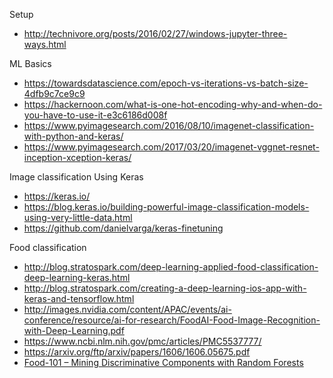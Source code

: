 Setup
* http://technivore.org/posts/2016/02/27/windows-jupyter-three-ways.html

ML Basics
* https://towardsdatascience.com/epoch-vs-iterations-vs-batch-size-4dfb9c7ce9c9
* https://hackernoon.com/what-is-one-hot-encoding-why-and-when-do-you-have-to-use-it-e3c6186d008f
* https://www.pyimagesearch.com/2016/08/10/imagenet-classification-with-python-and-keras/
* https://www.pyimagesearch.com/2017/03/20/imagenet-vggnet-resnet-inception-xception-keras/

Image classification Using Keras
* https://keras.io/
* https://blog.keras.io/building-powerful-image-classification-models-using-very-little-data.html
* https://github.com/danielvarga/keras-finetuning

Food classification
* http://blog.stratospark.com/deep-learning-applied-food-classification-deep-learning-keras.html
* http://blog.stratospark.com/creating-a-deep-learning-ios-app-with-keras-and-tensorflow.html
* http://images.nvidia.com/content/APAC/events/ai-conference/resource/ai-for-research/FoodAI-Food-Image-Recognition-with-Deep-Learning.pdf
* https://www.ncbi.nlm.nih.gov/pmc/articles/PMC5537777/
* https://arxiv.org/ftp/arxiv/papers/1606/1606.05675.pdf
* [Food-101 – Mining Discriminative Components with Random Forests](https://www.vision.ee.ethz.ch/datasets_extra/food-101/)
